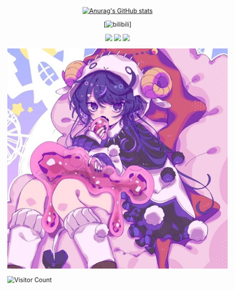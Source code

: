 <div id="title" align=center>


[![Anurag's GitHub stats](https://github-readme-stats.vercel.app/api?username=TapirHeron&show_icons=true&theme=tokyonight)](https://b23.tv/iEJTnPp)

[![bilibili](https://space.bilibili.com/170519473?spm_id_from=333.337.0.0)]

![](https://img.shields.io/badge/喜欢-吃饭-yellow) 
![](https://img.shields.io/badge/性格-开朗-red) 
![](https://img.shields.io/badge/爱好-java-red)

</div>

![头像](imgs/avatar.jpg)

![Visitor Count](https://profile-counter.glitch.me/TapirHeron/count.svg)

